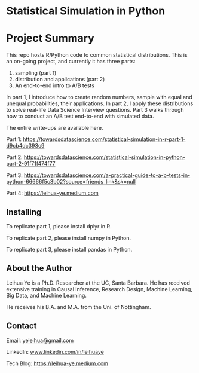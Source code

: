 # Statistical Simulation in Python

# Project Summary

This repo hosts R/Python code to common statistical distributions. This is an on-going project, and currently it has three parts:
1. sampling (part 1)
2. distribution and applications (part 2)
3. An end-to-end intro to A/B tests

In part 1, I introduce how to create random numbers, sample with equal and unequal probabilities, their applications. In part 2, I apply these distributions to solve real-life Data Science Interview questions. Part 3 walks through how to conduct an A/B test end-to-end with simulated data. 

The entire write-ups are available here.

Part 1: https://towardsdatascience.com/statistical-simulation-in-r-part-1-d9cb4dc393c9

Part 2: https://towardsdatascience.com/statistical-simulation-in-python-part-2-91f71f474f77

Part 3: https://towardsdatascience.com/a-practical-guide-to-a-b-tests-in-python-66666f5c3b02?source=friends_link&sk=null

Part 4: https://leihua-ye.medium.com

## Installing

To replicate part 1, please install dplyr in R. 

To replicate part 2, please install numpy in Python.

To replicate part 3, please install pandas in Python.

## About the Author

Leihua Ye is a Ph.D. Researcher at the UC, Santa Barbara. He has received extensive training in Causal Inference, Research Design, Machine Learning, Big Data, and Machine Learning. 

He receives his B.A. and M.A. from the Uni. of Nottingham. 

## Contact

Email: yeleihua@gmail.com

LinkedIn: www.linkedin.com/in/leihuaye

Tech Blog: https://leihua-ye.medium.com

